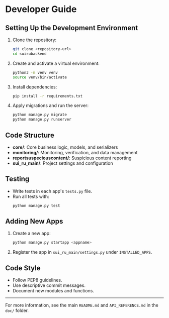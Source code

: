 # Developer Guide

## Setting Up the Development Environment
1. Clone the repository:
   ```bash
   git clone <repository-url>
   cd suirubackend
   ```
2. Create and activate a virtual environment:
   ```bash
   python3 -m venv venv
   source venv/bin/activate
   ```
3. Install dependencies:
   ```bash
   pip install -r requirements.txt
   ```
4. Apply migrations and run the server:
   ```bash
   python manage.py migrate
   python manage.py runserver
   ```

## Code Structure
- **core/**: Core business logic, models, and serializers
- **monitoring/**: Monitoring, verification, and data management
- **reportsuspeciouscontent/**: Suspicious content reporting
- **sui_ru_main/**: Project settings and configuration

## Testing
- Write tests in each app's `tests.py` file.
- Run all tests with:
  ```bash
  python manage.py test
  ```

## Adding New Apps
1. Create a new app:
   ```bash
   python manage.py startapp <appname>
   ```
2. Register the app in `sui_ru_main/settings.py` under `INSTALLED_APPS`.

## Code Style
- Follow PEP8 guidelines.
- Use descriptive commit messages.
- Document new modules and functions.

---
For more information, see the main `README.md` and `API_REFERENCE.md` in the `doc/` folder.
